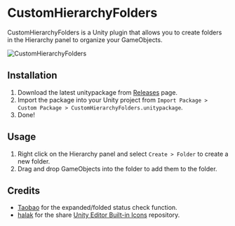 # CustomHierarchyFolders
CustomHierarchyFolders is a Unity plugin that allows you to create folders in the Hierarchy panel to organize your GameObjects.

![CustomHierarchyFolders](https://github.com/alisahanyalcin/CustomHierarchyFolders/assets/34830846/086abd71-56bd-4c81-9792-d66a9f38fa79)

## Installation
1. Download the latest unitypackage from [Releases](https://github.com/alisahanyalcin/CustomHierarchyFolders/releases) page.
2. Import the package into your Unity project from `Import Package > Custom Package > CustomHierarchyFolders.unitypackage`.
3. Done!

## Usage
1. Right click on the Hierarchy panel and select `Create > Folder` to create a new folder.
2. Drag and drop GameObjects into the folder to add them to the folder.

## Credits
- [Taobao](https://forum.unity.com/threads/how-to-check-if-item-is-expanded-folded-or-collapsed-unfolded-in-the-hierarchy-view.564427/#post-8958444) for the expanded/folded status check function.
- [halak](https://github.com/halak/) for the share [Unity Editor Built-in Icons](https://github.com/halak/unity-editor-icons) repository.
